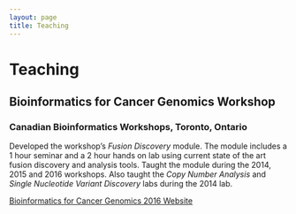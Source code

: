```yaml
---
layout: page
title: Teaching
---
```


# Teaching

## Bioinformatics for Cancer Genomics Workshop

### Canadian Bioinformatics Workshops, Toronto, Ontario

Developed the workshop’s _Fusion Discovery_ module.  The module includes a 1 hour seminar and a 2 hour hands on lab using current state of the art fusion discovery and analysis tools.  Taught the module during the 2014, 2015 and 2016 workshops.  Also taught the _Copy Number Analysis_ and _Single Nucleotide Variant Discovery_ labs during the 2014 lab.

[Bioinformatics for Cancer Genomics 2016 Website](http://bioinformatics.ca/workshops/2015/bioinformatics-cancer-genomics-2016)
